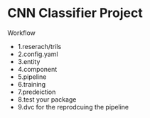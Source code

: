 # CNN Classifier Project

Workflow
* 1.reserach/trils 
* 2.config.yaml 
* 3.entity 
* 4.component 
* 5.pipeline 
* 6.training 
* 7.predeiction 
* 8.test your package 
* 9.dvc for the reprodcuing the pipeline